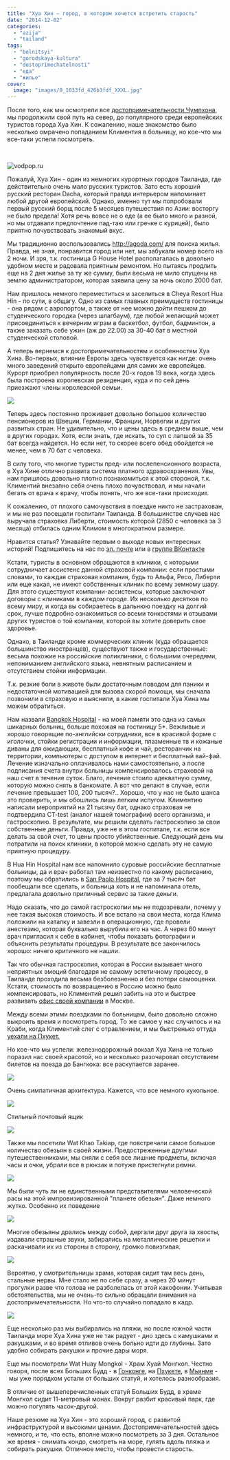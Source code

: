 ```yaml
---
title: "Хуа Хин — город, в котором хочется встретить старость"
date: "2014-12-02"
categories: 
  - "azija"
  - "tailand"
tags: 
  - "bolnitsyi"
  - "gorodskaya-kultura"
  - "dostoprimechatelnosti"
  - "еда"
  - "жилье"
cover:
  image: "images/0_1033fd_426b3fdf_XXXL.jpg"
---
```


После того, как мы осмотрели все [достопримечательности Чумпхона](https://vodpop.ru/dostoprimechatelnosti-chumphona/ "Достопримечательности Чумпхона"), мы продолжили свой путь на север, до популярного среди европейских туристов города Хуа Хин. К сожалению, наше знакомство было несколько омрачено попаданием Климентия в больницу, но кое-что мы все-таки успели посмотреть.

<!--more-->

 

![vodpop.ru](images/0_1033d1_c1619424_XXL.jpg "vodpop.ru")

Пожалуй, Хуа Хин - один из немногих курортных городов Таиланда, где действительно очень мало русских туристов. Зато есть хороший русский ресторан Dacha, который правда интерьером напоминает любой другой европейский. Однако, именно тут мы попробовали первый русский борщ после 5 месяцев путешествия по Азии: восторгу не было предела! Хотя речь вовсе не о еде (а ее было много и разной, но мы отдавали предпочтение пад-таю или гречке с курицей), было приятно почувствовать знакомый вкус.

Мы традиционно воспользовались http://agoda.com/ для поиска жилья. Правда, не зная, понравится город или нет, мы забукали номер всего на 2 ночи. И зря, т.к. гостиница G House Hotel располагалась в довольно удобном месте и радовала приятным ремонтом. Но пытаясь продлить еще на 2 дня жилье за ту же сумму, были весьма не мило спущены на землю администратором, которая заявила цену за ночь около 2000 бат.

Нам пришлось немного переместиться и заселиться в Cheya Resort Hua Hin - по сути, в общагу. Одно из самых главных преимуществ гостиницы - она рядом с аэропортом, а также от нее можно дойти пешком до студенческого городка (через шлагбаум), где любой желающий может присоединиться к вечерним играм в баскетбол, футбол, бадминтон, а также заказать себе ужин (аж до 22.00) за 30-40 бат в местной студенческой столовой.

А теперь вернемся к достопримечательностям и особенностям Хуа Хина. Во-первых, влияние Европы здесь чувствуется как нигде: очень много заведений открыто европейцами для самих же европейцев. Курорт приобрел популярность после 20-х годов 19 века, когда здесь была построена королевская резиденция, куда и по сей день приезжают члены королевской семьи.

[![](images/0_1033f2_a1d640bd_XXL.jpg)](http://fotki.yandex.ru/users/klimentij511/view/1061874?p=1)

Теперь здесь постоянно проживает довольно большое количество пенсионеров из Швеции, Германии, Франции, Норвегии и других развитых стран. Не удивительно, что и цены здесь в среднем выше, чем в других городах. Хотя, если знать, где искать, то суп с лапшой за 35 бат всегда найдется. Но если нет, то скорее всего обед обойдется не менее, чем в 70 бат с человека.

В силу того, что многие туристы пред- или послепенсионного возраста, в Хуа Хине отлично развита система платного здравоохранения. Увы, нам пришлось довольно плотно познакомиться к этой стороной, т.к. Климентий внезапно себя очень плохо почувствовал, и мы начали бегать от врача к врачу, чтобы понять, что же все-таки происходит.

К сожалению, от плохого самочувствия в поездке никто не застрахован, и мы не раз посещали госпитали Таиланда. В большинстве случаев нас выручала страховка Либерти, стоимость которой (2850 с человека за 3 месяца) отбилась одним Климом в многократном размере.

Нравится статья? Узнавайте первым о выходе новых интересных историй! Подпишитесь на нас по [эл. почте](http://feedburner.google.com/fb/a/mailverify?uri=vodpop&loc=ru_RU) или в [группе ВКонтакте](http://vk.com/vodpop)

Кстати, туристы в основном обращаются в клиники, с которыми сотрудничает ассистенс данной страховой компании: если простыми словами, то каждая страховая компания, будь то Альфа, Ресо, Либерти или еще какая, не имеют собственных клиник по всему земному шару. Для этого существуют компании-ассистенсы, которые заключают договоры с клиниками в каждом городе. Их несколько десятков по всему миру, и когда вы собираетесь в дальнюю поездку на долгий срок, лучше подробно ознакомиться со всеми тонкостями и отзывами других туристов о той компании, которой вы хотите доверить свое здоровье.

Однако, в Таиланде кроме коммерческих клиник (куда обращается большинство иностранцев), существуют также и государственные: весьма похожие на российские поликлиники, с большими очередями, непониманием английского языка, невнятным расписанием и отсутствием стойки информации.

Т.к. резкие боли в животе были достаточным поводом для паники и недостаточной мотивацией для вызова скорой помощи, мы сначала позвонили в страховую и выяснили, в какие госпитали Хуа Хина мы можем обратиться.

Нам назвали [Bangkok Hospital](https://www.bangkokhospital.com/huahin/ru/) \- на моей памяти это одна из самых шикарных больниц, больше похожая на гостиницу 5\*. Вежливые и хорошо говорящие по-английски сотрудники, все в красивой форме с иголочки, стойки регистрации и информации, плазменные тв и кожаные диваны для ожидающих, бесплатный кофе и чай, ресторанчик на территории, компьютеры с доступом в интернет и бесплатный вай-фай. Лечение изначально оплачивалось нами самостоятельно, а после подписания счета внутри больницы компенсировалось страховой на наш счет в течение суток. Благо, лечение стоило адекватную сумму, которую можно снять в банкомате. А вот что делают в случае, если лечение превышает 100, 200 тысяч?.. Хорошо, что у нас не было шанса это проверить, и мы обошлись лишь легким испугом. Климентию написали мероприятий на 21 тысячу бат, однако страховая не подтвердила CT-test (аналог нашей томографии) всего организма, и гастроскопию. В результате, мы решили сделать гастроскопию за свои собственные деньги. Правда, уже не в этом госпитале, т.к. если все делать за свой счет, то цены просто убийственные. Следующий день мы потратили на поиск клиники, в которой можно сделать эту не самую приятную процедуру.

В Hua Hin Hospital нам все напомнило суровые российские бесплатные больницы, да и врач работал там неизвестно по какому расписанию, поэтому мы обратились в [San Paolo Hospital](http://www.sanpaulo.co.th/en/index.html), где за 7 тысяч бат пообещали все сделать, и больница хоть и не напоминала отель, предлагала довольно приличный сервис за такие деньги.

Надо сказать, что до самой гастроскопии мы не подозревали, почему у нее такая высокая стоимость. И все встало на свои места, когда Клима положили на каталку и завезли в операционную, где провели анестезию, которая буквально вырубила его на час. А через 60 минут врач пригласил к себе в кабинет, чтобы показать фотографии и объяснить результаты процедуры. В результате все закончилось хорошо: ничего критичного не нашли.

Так что обычная гастроскопия, которая в России вызывает много неприятных эмоций благодаря не самому эстетичному процессу, в Таиланде проходила весьма безболезненно и без потери самооценки. Кстати, стоимость по возвращению в Россию можно было компенсировать, но Климентий решил забить на это и быстрее развивать [офис своей компании](http://uxman.ru) в Москве.

Между всеми этими поездками по больницам, было довольно сложно выкроить время и посмотреть город. То же самое у нас случилось и на Краби, когда Климентий слег с отравлением, и мы быстренько оттуда [уехали на Пхукет.](https://vodpop.ru/kondominium-na-phukete/ "Лучший кондоминиум на Пхукете или как увенчались успехом наши поиски жилья")

Но кое-что мы успели: железнодорожный вокзал Хуа Хина не только поразил нас своей красотой, но и несколько разочаровал отсутствием билетов на поезда до Бангкока: все раскупается заранее.

[![](images/0_103341_4527fc21_XXL.jpg)](http://fotki.yandex.ru/users/klimentij511/view/1061697?p=0)

Очень симпатичная архитектура. Кажется, что все немного кукольное.

[![](images/0_103354_ae0642de_XXL.jpg)](http://fotki.yandex.ru/users/klimentij511/view/1061716?p=0)

Стильный почтовый ящик

[![](images/0_103357_c0ee7b8c_XXL.jpg)](http://fotki.yandex.ru/users/klimentij511/view/1061719?p=0)

Также мы посетили Wat Khao Takiap, где повстречали самое большое количество обезьян в своей жизни. Предостреженные другими путешественниками, мы сняли с себя все лишние предметы, включая часы и очки, убрали все в рюкзак и потуже пристегнули ремни.

[![](images/0_10336d_3887a256_XXL.jpg)](http://fotki.yandex.ru/users/klimentij511/view/1061741?p=0)

Мы были чуть ли не единственными представителями человеческой расы на этой импровизированной "планете обезьян". Даже немного жутко. Особенно их поведение

[![](images/0_103383_86f7210_XXL.jpg)](http://fotki.yandex.ru/users/klimentij511/view/1061763?p=0)

Многие обезьяны дрались между собой, дергали друг друга за хвосты, издавали страшные звуки, забирались на металлические решетки и раскачивали их из стороны в сторону, громко повизгивая.

[![](images/0_103381_64c834be_XXL.jpg)](http://fotki.yandex.ru/users/klimentij511/view/1061761?p=0)

Вероятно, у смотрительницы храма, которая сидит там весь день, стальные нервы. Мне стало не по себе сразу, а через 20 минут прогулки разве что голова не разболелась от этой какофонии. Учитывая обстоятельства, мы не очень-то сильно обращали внимания на достопримечательности. Но что-то случайно попадало в кадр.

[![](images/0_1033d0_2431682e_XXL.jpg)](http://fotki.yandex.ru/users/klimentij511/view/1061840?p=0)

Еще несколько раз мы выбирались на пляжи, но после южной части Таиланда море Хуа Хина уже не так радует - дно здесь с камушками и ракушками, и во время отливов очень больно идти до глубины. Зато удобно собирать ракушки и прочие дары моря.

Еще мы посмотрели Wat Huay Mongkol - Храм Хуай Монгкол. Честно говоря, после всех Больших Будд - в [Гонконге](https://vodpop.ru/bolshoy-budda-v-gonkonge/ "Большой Будда в Гонконге и рыбацкая деревня Тай О"), на [Пхукете](https://vodpop.ru/bolshoy-budda-na-phukete/ "Большой Будда на Пхукете. Покатушки на слонах и прекрасный вид на город"), в [Мьянме](https://vodpop.ru/nashe-pervoe-znakomstvo-s-myanmoy-pochemu-oni-raskrashivayut-litsa/ "Наше первое знакомство с Мьянмой. Почему они раскрашивают лица?") - мы уже порядком устали от больших статуй, и хотелось разнообразия.

В отличие от вышеперечисленных статуй Больших Будд, в храме Монгкол сидит 11-метровый монах. Вокруг разбит красивый парк, где можно погулять часок-другой.

Наше резюме на Хуа Хин - это хороший город, с развитой инфраструктурой и высокими ценами. Достопримечательностей здесь немного, и те, что есть, вполне можно посмотреть за 3 дня. Остальное же время - снимать кондо, смотреть на море, гулять вдоль пляжа и собирать ракушки. Отличное место, чтобы провести старость.
